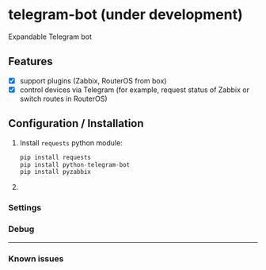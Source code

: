 # telegram-bot (under development)

Expandable Telegram bot

## Features
- [x] support plugins (Zabbix, RouterOS from box)
- [x] control devices via Telegram (for example, request status of Zabbix or switch routes in RouterOS)

## Configuration / Installation

1. Install `requests` python module:</br>
   ```python
   pip install requests
   pip install python-telegram-bot
   pip install pyzabbix
   ```
2. 
 
### Settings

### Debug

---

### Known issues

#### 

